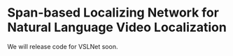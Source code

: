# Span-based Localizing Network for Natural Language Video Localization

We will release code for VSLNet soon.
